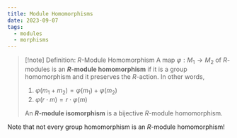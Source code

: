 ```yaml
---
title: Module Homomorphisms
date: 2023-09-07
tags:
  - modules
  - morphisms
---
```

>[!note] Definition: $R$-Module Homomorphism
>A map $\varphi : M_1\to M_2$ of $R$-modules is an **$R$-module homomorphism** if it is a group homomorphism and it preserves the $R$-action. In other words,
>1. $\varphi(m_1 + m_2) = \varphi(m_1) + \varphi(m_2)$
>2. $\varphi(r\cdot m) = r\cdot\varphi(m)$
>
>An **$R$-module isomorphism** is a bijective $R$-module homomorphism.

Note that not every group homomorphism is an $R$-module homomorphism!
